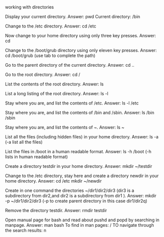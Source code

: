 working with directories 


Display your current directory. 
Answer: pwd Current directory: /bin

Change to the /etc directory. 
Answer: cd /etc

Now change to your home directory using only three key presses. 
Answer: cd

Change to the /boot/grub directory using only eleven key presses. 
Answer: cd /boot/grub (use tab to complete the path)

Go to the parent directory of the current directory. 
Answer: cd ..

Go to the root directory. 
Answer: cd /

List the contents of the root directory. 
Answer: ls

List a long listing of the root directory. 
Answer: ls -l

Stay where you are, and list the contents of /etc. 
Answer: ls -l /etc

Stay where you are, and list the contents of /bin and /sbin. 
Answer: ls /bin /sbin

Stay where you are, and list the contents of ~. 
Answer: ls ~

List all the files (including hidden files) in your home directory. 
Answer: ls -a (-a list all the files)

List the files in /boot in a human readable format. 
Answer: ls -h /boot (-h lists in human readable format)

Create a directory testdir in your home directory. 
Answer: mkdir ~/testdir

Change to the /etc directory, stay here and create a directory newdir in your home directory. 
Answer: cd /etc mkdir ~/newdir

Create in one command the directories ~/dir1/dir2/dir3 (dir3 is a subdirectory from dir2,and dir2 is a subdirectory from dir1 ). Answer: mkdir -p ~/dir1/dir2/dir3 (-p to create parent directory in this case dir1/dir2q)

Remove the directory testdir. 
Answer: rmdir testdir

Open manual page for bash and read about pushd and popd by searching in manpage. 
Answer: man bash To find in man pages: /<wordtobesearched> TO navigate through the search results: n